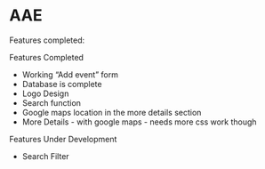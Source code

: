 AAE
===
Features completed:

Features Completed
- Working “Add event” form
- Database is complete
- Logo Design
- Search function
- Google maps location in the more details section
- More Details - with google maps - needs more css work though

Features Under Development
- Search Filter
